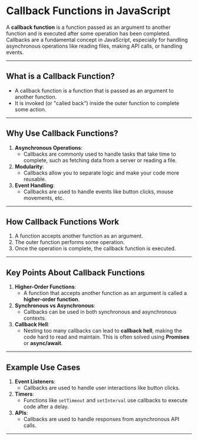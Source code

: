 # Callback Functions in JavaScript

A **callback function** is a function passed as an argument to another function and is executed after some operation has been completed. Callbacks are a fundamental concept in JavaScript, especially for handling asynchronous operations like reading files, making API calls, or handling events.

---

## **What is a Callback Function?**
- A callback function is a function that is passed as an argument to another function.
- It is invoked (or "called back") inside the outer function to complete some action.

---

## **Why Use Callback Functions?**
1. **Asynchronous Operations**:
   - Callbacks are commonly used to handle tasks that take time to complete, such as fetching data from a server or reading a file.
2. **Modularity**:
   - Callbacks allow you to separate logic and make your code more reusable.
3. **Event Handling**:
   - Callbacks are used to handle events like button clicks, mouse movements, etc.

---

## **How Callback Functions Work**
1. A function accepts another function as an argument.
2. The outer function performs some operation.
3. Once the operation is complete, the callback function is executed.

---

## **Key Points About Callback Functions**
1. **Higher-Order Functions**:
   - A function that accepts another function as an argument is called a **higher-order function**.
2. **Synchronous vs Asynchronous**:
   - Callbacks can be used in both synchronous and asynchronous contexts.
3. **Callback Hell**:
   - Nesting too many callbacks can lead to **callback hell**, making the code hard to read and maintain. This is often solved using **Promises** or **async/await**.

---

## **Example Use Cases**
1. **Event Listeners**:
   - Callbacks are used to handle user interactions like button clicks.
2. **Timers**:
   - Functions like `setTimeout` and `setInterval` use callbacks to execute code after a delay.
3. **APIs**:
   - Callbacks are used to handle responses from asynchronous API calls.

---